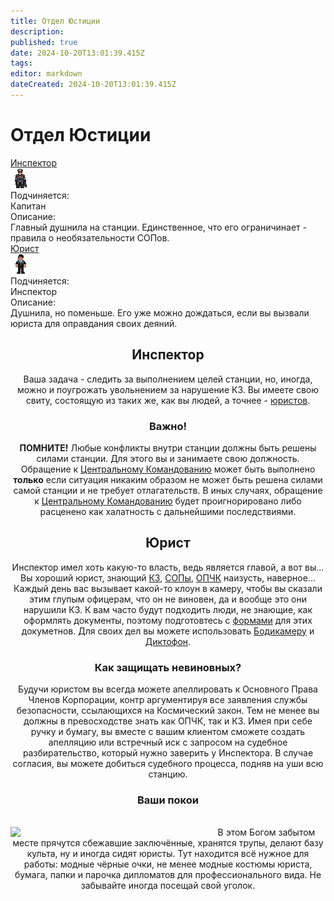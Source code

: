 ```yaml
---
title: Отдел Юстиции
description: 
published: true
date: 2024-10-20T13:01:39.415Z
tags: 
editor: markdown
dateCreated: 2024-10-20T13:01:39.415Z
---
```


# Отдел Юстиции


<div class="rolescontainer">

<div class="role">
<div class="rolename"><a href="/roles/inspector">Инспектор</a></div>
<div class="roleimg"><img src="/roles/inspector.png"></div>
<div class="roleheadlabel">Подчиняется:</div>
<div class="rolehead">Капитан</div>
<div class="roledesclabel">Описание:</div>  
<div class="roledesc">Главный душнила на станции. Единственное, что его ограничинает - правила о необязательности СОПов.</div>  
</div>
  
<div class="role">
<div class="rolename"><a href="/roles/lawyer">Юрист</a></div>
<div class="roleimg"><img src="/roles/lawyer.png"></div>
<div class="roleheadlabel">Подчиняется:</div>
<div class="rolehead">Инспектор</div>
<div class="roledesclabel">Описание:</div>  
<div class="roledesc">Душнила, но поменьше. Его уже можно дождаться, если вы вызвали юриста для оправдания своих деяний.</div>  
</div>   
  
</div>



<center>
<div class="textcontainer">

## Инспектор

Ваша задача - следить за выполнением целей станции, но, иногда, можно и поугрожать увольнением за нарушение КЗ. Вы имеете свою свиту, состоящую из таких же, как вы людей, а точнее - <a href="/roles/lawyer">юристов</a>.
  
### Важно!
  
**ПОМНИТЕ!** Любые конфликты внутри станции должны быть решены силами станции. Для этого вы и занимаете свою должность. Обращение к [Центральному Командованию](/roles/centralcommand) может быть выполнено **только** если ситуация никаким образом не может быть решена силами самой станции и не требует отлагательств. В иных случаях, обращение к [Центральному Командованию](/roles/centralcommand) будет проигнорировано либо расценено как халатность с дальнейшими последствиями.

## Юрист

Инспектор имел хоть какую-то власть, ведь является главой, а вот вы...
Вы хороший юрист, знающий <a href="/spacelaw">КЗ</a>, <a href="/standardoperatingprocedures">СОПы</a>, <a href="/guides/jurisprudence">ОПЧК</a> наизусть, наверное...
Каждый день вас вызывает какой-то клоун в камеру, чтобы вы сказали этим глупым офицерам, что он не виновен, да и вообще это они нарушили КЗ. К вам часто будут подходить люди, не знающие, как оформлять документы, поэтому подготовтесь с <a href="/guides/bureaucracy">формами</a> для этих докуметнов. Для  своих дел вы можете использовать <a href="/guides/securityinventory/bodycamera">Бодикамеру</a> и <a href="/guides/securityinventory/dictaphone">Диктофон</a>.

### Как защищать невиновных?

Будучи юристом вы всегда можете апеллировать к Основного Права Членов Корпорации, контр аргументируя все заявления службы безопасности, ссылающихся на Космический закон. Тем не менее вы должны в превосходстве знать как ОПЧК, так и КЗ.
Имея при себе ручку и бумагу, вы вместе с вашим клиентом сможете создать апелляцию или встречный иск с запросом на судебное разбирательство, который нужно заверить у Инспектора. В случае согласия, вы можете добиться судебного процесса, подняв на уши всю станцию.

### Ваши покои
<br>
<img src="/roles/lawyer_cyka/office.png" width="300px" align="left" style="padding-right: 15px">
В этом Богом забытом месте прячутся сбежавшие заключённые, хранятся трупы, делают базу культа, ну и иногда сидят юристы. Тут находится всё нужное для работы: модные чёрные очки, не менее модные костюмы юриста, бумага, папки и парочка дипломатов для профессионального вида. Не забывайте иногда посещай свой уголок.

</div>
</center>